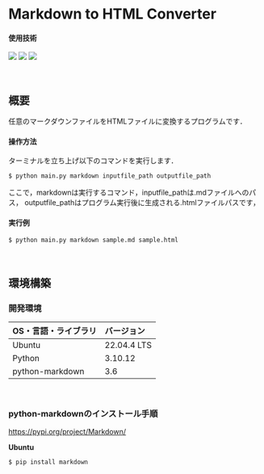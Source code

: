 # Markdown to HTML Converter

#### 使用技術
<p style="display: inline">
<img src="https://img.shields.io/badge/-Linux-212121.svg?logo=linux&style=popout">
<img src="https://img.shields.io/badge/-Python-FFC107.svg?logo=python&style=popout">
<img src="https://img.shields.io/badge/-Markdown-000000.svg?logo=markdown&style=plastic">
</p>

&nbsp;

## 概要

任意のマークダウンファイルをHTMLファイルに変換するプログラムです．

#### 操作方法
ターミナルを立ち上げ以下のコマンドを実行します．
```bash
$ python main.py markdown inputfile_path outputfile_path
```
ここで，markdownは実行するコマンド，inputfile_pathは.mdファイルへのパス，
outputfile_pathはプログラム実行後に生成される.htmlファイルパスです，

#### 実行例
```bash
$ python main.py markdown sample.md sample.html
```

&nbsp;

## 環境構築
### 開発環境
| OS・言語・ライブラリ | バージョン |
| :------- | :------ |
| Ubuntu | 22.04.4 LTS |
| Python | 3.10.12 |
| python-markdown | 3.6 |
<br>

### python-markdownのインストール手順

https://pypi.org/project/Markdown/

**Ubuntu**<br>
```bash
$ pip install markdown
```

&nbsp;
